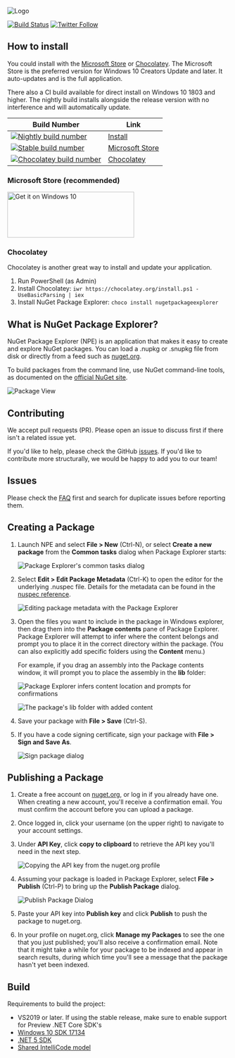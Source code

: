 ![Logo](images/npe-logo.png)

[![Build Status](https://dev.azure.com/clairernovotny/GitBuilds/_apis/build/status/NuGet%20Package%20Explorer/NuGet%20Package%20Explorer%20CI?branchName=master)](https://dev.azure.com/clairernovotny/GitBuilds/_build/latest?definitionId=16)
[![Twitter Follow](https://img.shields.io/twitter/follow/NuGetPE.svg?style=social?maxAge=2592000)](https://twitter.com/NuGetPE)

## How to install

You could install with the [Microsoft Store](https://www.microsoft.com/store/apps/9wzdncrdmdm3) or [Chocolatey](https://chocolatey.org/packages/NugetPackageExplorer). The Microsoft Store is the preferred version for Windows 10 Creators Update and later. It auto-updates and is the full application.

There also a CI build available for direct install on Windows 10 1803 and higher. The nightly build installs alongside
the release version with no interference and will automatically update.

| Build Number | Link |
| ------------ | ---- |
| [![Nightly build number](https://nugetpackageexplorer.blob.core.windows.net/nightly/ci_badge.svg)](https://nugetpackageexplorer.blob.core.windows.net/nightly/install.html)| [Install](https://nugetpackageexplorer.blob.core.windows.net/nightly/install.html)
| [![Stable build number](https://nugetpackageexplorer.blob.core.windows.net/store/stable_badge.svg)](https://www.microsoft.com/store/apps/9wzdncrdmdm3) | [Microsoft Store](https://www.microsoft.com/store/apps/9wzdncrdmdm3) |
| [![Chocolatey build number](https://img.shields.io/chocolatey/v/NugetPackageExplorer.svg)](https://chocolatey.org/packages/NugetPackageExplorer) | [Chocolatey](https://chocolatey.org/packages/NugetPackageExplorer) |

### Microsoft Store (recommended)

<a href="https://www.microsoft.com/store/apps/9wzdncrdmdm3?ocid=badge"><img height="104" width="288" src="https://assets.windowsphone.com/f2f77ec7-9ba9-4850-9ebe-77e366d08adc/English_Get_it_Win_10_InvariantCulture_Default.png" alt="Get it on Windows 10"></a>

### Chocolatey

Chocolatey is another great way to install and update your application.

1. Run PowerShell (as Admin)
2. Install Chocolatey: `iwr https://chocolatey.org/install.ps1 -UseBasicParsing | iex`
3. Install NuGet Package Explorer: `choco install nugetpackageexplorer`

## What is NuGet Package Explorer?

NuGet Package Explorer (NPE) is an application that makes it easy to create and explore NuGet packages. You can load a .nupkg or .snupkg file from disk or directly from a feed such as [nuget.org](https://www.nuget.org/).

To build packages from the command line, use NuGet command-line tools, as documented on the [official NuGet site](https://docs.nuget.org/ndocs/create-packages/creating-a-package).

![Package View](images/screenshots/PackageView.png)

## Contributing

We accept pull requests (PR). Please open an issue to discuss first if there isn't a related issue yet.

If you'd like to help, please check the GitHub [issues](https://github.com/NuGetPackageExplorer/NuGetPackageExplorer/issues). If you'd like to contribute more structurally, we would be happy to add you to our team!

## Issues

Please check the [FAQ](https://github.com/NuGetPackageExplorer/NuGetPackageExplorer/wiki) first and search for duplicate issues before reporting them. 

## Creating a Package

1. Launch NPE and select **File > New** (Ctrl-N), or select **Create a new package** from the **Common tasks** dialog when Package Explorer starts:

	![Package Explorer's common tasks dialog](images/screenshots/CommonTasks.png)

2. Select **Edit > Edit Package Metadata** (Ctrl-K) to open the editor for the underlying .nuspec file. Details for the metadata can be found in the [nuspec reference](https://docs.nuget.org/ndocs/schema/nuspec).

	![Editing package metadata with the Package Explorer](images/screenshots/EditMetadata.png)

3. Open the files you want to include in the package in Windows explorer, then drag them into the **Package contents** pane of Package Explorer. Package Explorer will attempt to infer where the content belongs and prompt you to place it in the correct directory within the package. (You can also explicitly add specific folders using the **Content** menu.)

	For example, if you drag an assembly into the Package contents window, it will prompt you to place the assembly in the **lib** folder:

	![Package Explorer infers content location and prompts for confirmations](https://cloud.githubusercontent.com/assets/1339874/19167427/88c80fc0-8bc0-11e6-8d39-cc6e04024013.png)

	![The package's lib folder with added content](images/screenshots/PackageWithLibFolder.png)


4. Save your package with **File > Save** (Ctrl-S).
5. If you have a code signing certificate, sign your package with **File > Sign and Save As**.
 
	![Sign package dialog](images/screenshots/SignPackage.png)

## Publishing a Package

1. Create a free account on [nuget.org](http://nuget.org/), or log in if you already have one. When creating a new account, you'll receive a confirmation email. You must confirm the account before you can upload a package.

2. Once logged in, click your username (on the upper right) to navigate to your account settings.

3. Under **API Key**, click **copy to clipboard** to retrieve the API key you'll need in the next step.

      ![Copying the API key from the nuget.org profile](https://cloud.githubusercontent.com/assets/1339874/19167409/6fd8d238-8bc0-11e6-86b4-49af64483d78.png)

4. Assuming your package is loaded in Package Explorer, select **File > Publish** (Ctrl-P) to bring up the **Publish Package** dialog.

	![Publish Package Dialog](images/screenshots/PublishDialog.png)

5. Paste your API key into **Publish key** and click **Publish** to push the package to nuget.org.

6. In your profile on nuget.org, click **Manage my Packages** to see the one that you just published; you'll also receive a confirmation email. Note that it might take a while for your package to be indexed and appear in search results, during which time you'll see a message that the package hasn't yet been indexed.

## Build

Requirements to build the project:

- VS2019 or later. If using the stable release, make sure to enable support for Preview .NET Core SDK's
- [Windows 10 SDK 17134](https://developer.microsoft.com/en-US/windows/downloads/windows-10-sdk)
- [.NET 5 SDK](https://dotnet.microsoft.com/download/dotnet-core/5.0)
- [Shared IntelliCode model](https://prod.intellicode.vsengsaas.visualstudio.com/get?m=B971F4617299420C8D5CFEF23F395D2A)


